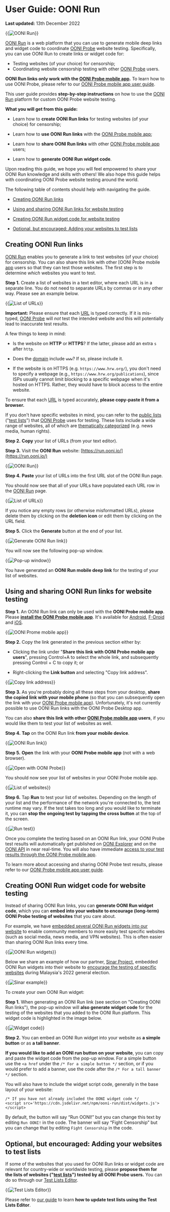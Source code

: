 # User Guide: OONI Run

**Last updated:** 13th December 2022

{{<img src="images/image5.png" title="OONI Run" alt="OONI Run">}}

[OONI Run](https://run.ooni.io/) is a web platform that you can use to generate mobile deep links and widget code to coordinate [OONI Probe](https://ooni.org/install/mobile) website testing. Specifically, you can use OONI Run to create links or widget code for:

* Testing websites (of your choice) for censorship;
* Coordinating website censorship testing with other [OONI Probe](https://ooni.org/install/mobile) users.

**OONI Run links only work with the [OONI Probe mobile app](https://ooni.org/install/mobile).** To learn how to
use OONI Probe, please refer to our [OONI Probe mobile app user guide](https://ooni.org/support/ooni-probe-mobile).

This user guide provides **step-by-step instructions** on how to use the [OONI Run](https://run.ooni.io/) platform for custom OONI Probe website testing.

**What you will get from this guide:**

* Learn how to **create OONI Run links** for testing websites (of your choice) for censorship;

* Learn how to **use OONI Run links** with the [OONI Probe mobile app](https://ooni.org/install/mobile);

* Learn how to **share OONI Run links** with other [OONI Probe mobile app](https://ooni.org/install/mobile) users;

* Learn how to **generate OONI Run widget code**.

Upon reading this guide, we hope you will feel empowered to share your OONI Run knowledge and skills with others! We also hope this guide helps with coordinating OONI Probe website testing around the world.

The following table of contents should help with navigating the guide.

* [Creating OONI Run links](#creating-ooni-run-links)

* [Using and sharing OONI Run links for website testing](#using-and-sharing-ooni-run-links-for-website-testing)

* [Creating OONI Run widget code for website testing](#creating-ooni-run-widget-code-for-website-testing)

* [Optional, but encouraged: Adding your websites to test lists](#optional-but-encouraged-adding-your-websites-to-test-lists)

## Creating OONI Run links

[OONI Run](https://run.ooni.io/) enables you to generate a link to test websites (of your choice) for censorship. You can also share this link with other [OONI Probe mobile [app](https://ooni.org/install/mobile) users so that they can test those websites. The first step is to determine *which* websites you want to test.

**Step 1.** Create a list of websites in a text editor, where each URL is in a separate line. You do not need to separate URLs by commas or in any other way. Please see an example below.

{{<img src="images/image1.png" title="List of URLs" alt="List of URLs">}}

**Important:** Please ensure that each
[URL](https://ooni.org/support/glossary/#url) is typed correctly. If it is mis-typed, [OONI Probe](https://ooni.org/install/mobile) will *not* test the intended website and this will potentially lead to inaccurate test results.

A few things to keep in mind:

* Is the website on **HTTP** or **HTTPS**? If the latter, please add an extra `s` after `http`.

* Does the [domain](https://ooni.org/support/glossary/#domain-name) include `www`? If so, please include it.

* If the website is on HTTPS (e.g. `https://www.hrw.org/`), you don't need to specify a webpage (e.g., `https://www.hrw.org/publications`), since ISPs usually cannot limit blocking to a specific webpage when it's hosted on HTTPS. Rather, they would have to block access to the entire website.

To ensure that each [URL](https://ooni.org/support/glossary/#url) is typed accurately, **please copy-paste it from a browser.**

If you don't have specific websites in mind, you can refer to the [public lists](https://github.com/citizenlab/test-lists/tree/master/lists) ("[test lists](https://ooni.org/get-involved/contribute-test-lists)") that [OONI Probe](https://ooni.org/install/) uses for testing. These lists include a wide range of websites, all of which are [thematically categorized](https://github.com/citizenlab/test-lists/blob/master/lists/00-LEGEND-new_category_codes.csv) (e.g. news media, human rights).

**Step 2.** **Copy** your list of URLs (from your text editor).

**Step 3.** Visit the **OONI Run** website: [https://run.ooni.io/](https://run.ooni.io/)

{{<img src="images/image5.png" title="OONI Run" alt="OONI Run">}}

**Step 4.** **Paste** your list of URLs into the first URL slot of the OONI Run page.

You should now see that all of your URLs have populated each URL row in the [OONI Run](https://run.ooni.io/) page.

{{<img src="images/image10.png" title="List of URLs" alt="List of URLs">}}

If you notice any empty rows (or otherwise misformatted URLs), please delete them by clicking on the **deletion icon** or edit them by clicking on the URL field.

**Step 5.** Click the **Generate** button at the end of your list.

{{<img src="images/image15.png" title="Generate OONI Run link" alt="Generate OONI Run link">}}

You will now see the following pop-up window.

{{<img src="images/image9.png" title="Pop-up window" alt="Pop-up window">}}

You have generated an **OONI Run mobile deep link** for the testing of your list of websites.

## Using and sharing OONI Run links for website testing

**Step 1.** An OONI Run link can only be used with the **OONI Probe mobile app**. Please **[install the OONI Probe mobile app](https://ooni.org/install/mobile)**. It's available for [Android](https://play.google.com/store/apps/details?id=org.openobservatory.ooniprobe), [F-Droid](https://f-droid.org/repository/browse/?fdid=org.openobservatory.ooniprobe) and [iOS](https://itunes.apple.com/us/app/id1199566366).

{{<img src="images/image4.png" title="OONI Prome mobile app" alt="OONI Prome mobile app">}}

**Step 2.** Copy the link generated in the previous section either by:

* Clicking the link under "**Share this link with OONI Probe mobile app users**", pressing Control+A to select the whole link, and subsequently pressing Control + C to copy it; or

* Right-clicking the **Link button** and selecting "Copy link address".

{{<img src="images/image3.png" title="Copy link address" alt="Copy link address">}}

**Step 3.** As you're probably doing all these steps from your desktop, **share the copied link with your mobile phone** (so that you can subsequently open the link with your [OONI Probe mobile app](https://ooni.org/install/mobile)). Unfortunately, it's not currently possible to use OONI Run links with the OONI Probe Desktop app.

You can also **share this link with other [OONI Probe mobile app](https://ooni.org/install/mobile) users**, if you
would like them to test your list of websites as well.

**Step 4.** **Tap** on the OONI Run link **from your mobile device**.

{{<img src="images/image14.jpg" title="OONI Run link" alt="OONI Run link">}}

**Step 5.** **Open** the link with your **OONI Probe mobile app** (not
with a web browser).

{{<img src="images/image8.jpg" title="Open with OONI Probe" alt="Open with OONI Probe">}}

You should now see your list of websites in your OONI Probe mobile app.

{{<img src="images/image6.jpg" title="List of websites" alt="List of websites">}}

**Step 6.** Tap **Run** to test your list of websites. Depending on the length of your list and the performance of the network you're connected to, the test runtime may vary. If the test takes too long and you would like to terminate it, you can **stop the ongoing test by tapping the cross button** at the top of the screen.

{{<img src="images/image13.jpg" title="Run test" alt="Run test">}}

Once you complete the testing based on an OONI Run link, your OONI Probe test results will automatically get published on [OONI Explorer](https://explorer.ooni.org/) and on the [OONI API](https://api.ooni.io/) in near real-time. You will also have immediate [access to your test results through the OONI Probe mobile app](https://ooni.org/support/ooni-probe-mobile#websites).

To learn more about accessing and sharing OONI Probe test results,
please refer to our [OONI Probe mobile app user guide](https://ooni.org/support/ooni-probe-mobile).

## Creating OONI Run widget code for website testing

Instead of sharing OONI Run links, you can **generate OONI Run widget code**, which you can **embed into your website to encourage (long-term) OONI Probe testing of websites** that you care about.

For example, we have [embedded several OONI Run widgets into our website](https://ooni.org/get-involved/run) to enable
community members to more easily test specific websites (such as social media, news media, and VPN websites). This is often easier than sharing OONI Run links every time.

{{<img src="images/image11.png" title="OONI Run widgets" alt="OONI Run widgets">}}

Below we share an example of how our partner, [Sinar Project](https://ooni.org/partners/sinar-project/),
embedded OONI Run widgets into their website to [encourage the testing of specific websites](https://sinarproject.org/digital-rights/measuring-and-detecting-network-interference/ge15) during Malaysia's 2022 general election.

{{<img src="images/image2.png" title="Sinar example" alt="Sinar example">}}

To create your own OONI Run widget:

**Step 1.** When generating an OONI Run link (see section on "Creating OONI Run links"), the pop-up window will **also generate widget code** for the testing of the websites that you added to the OONI Run platform. This widget code is highlighted in the image below.

{{<img src="images/image12.png" title="Widget code" alt="Widget code">}}

**Step 2.** You can embed an OONI Run widget into your website as **a simple button** or as **a tall banner**.

**If you would like to add an OONI run button on your website**, you can copy and paste the widget code from the pop-up window. For a simple button use the `<a href` under the `/* For a simple button */` section, or if you would prefer to add a banner, use the code after the `/* For a tall banner */` section.

You will also have to include the widget script code, generally in the base layout of your website:

```
/* If you have not already included the OONI widget code */
<script src='https://cdn.jsdelivr.net/npm/ooni-run/dist/widgets.js'></script>
```

By default, the button will say “Run OONI!” but you can change this text by editing `Run OONI!` in the code. The banner will say “Fight Censorship” but you can change that by editing `Fight Censorship` in the code.

## Optional, but encouraged: Adding your websites to test lists

If some of the websites that you used for OONI Run links or widget code are relevant for country-wide or worldwide testing, please **propose them for the lists of websites ("[test lists](https://ooni.org/get-involved/contribute-test-lists)") tested by all OONI Probe users.** You can do so through our [Test Lists Editor](https://test-lists.ooni.org/).

{{<img src="images/image7.png" title="Test Lists Editor" alt="Test Lists Editor">}}

Please refer to [our guide](https://ooni.org/support/test-lists-editor) to learn **how to update test lists using the Test Lists Editor**.
